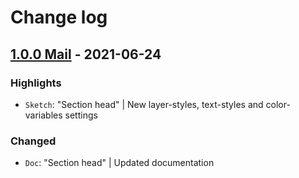 # Change log

## [1.0.0 Mail](https://github.com/cake-hub/lidl-mail-sketch/tree/v1.0.0) - 2021-06-24

### Highlights

* `Sketch`: "Section head" | New layer-styles, text-styles and color-variables settings

### Changed

* `Doc`: "Section head" | Updated documentation
